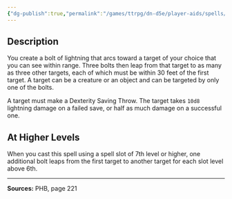 ```yaml
---
{"dg-publish":true,"permalink":"/games/ttrpg/dn-d5e/player-aids/spells/level-6/chain-lightning/","tags":["TTRPG/DND/5e","verbal","somatic","material"]}
---
```



## Description
You create a bolt of lightning that arcs toward a target of your choice that you can see within range.
Three bolts then leap from that target to as many as three other targets, each of which must be within 30 feet of the first target.
A target can be a creature or an object and can be targeted by only one of the bolts.

A target must make a Dexterity Saving Throw.
The target takes `10d8` lightning damage on a failed save, or half as much damage on a successful one.

## At Higher Levels
When you cast this spell using a spell slot of 7th level or higher, one additional bolt leaps from the first target to another target for each slot level above 6th.

---

**Sources:** PHB, page 221
